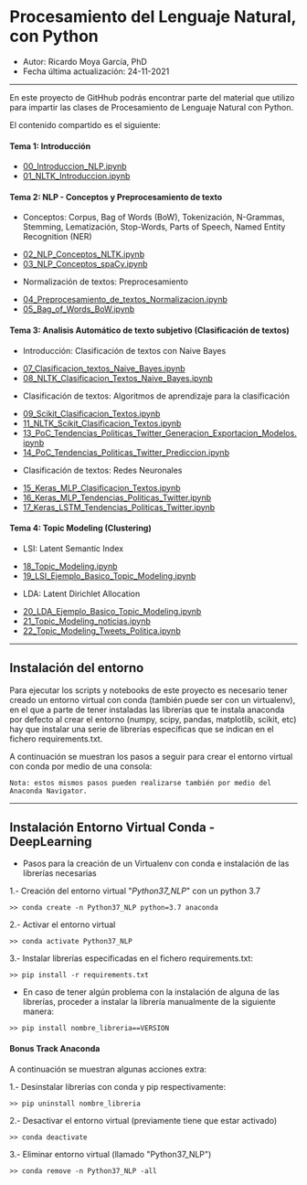 # Procesamiento del Lenguaje Natural, con Python

* Autor: Ricardo Moya García, PhD
* Fecha última actualización: 24-11-2021


<hr>

En este proyecto de GitHhub podrás encontrar parte del material que utilizo para impartir las clases de Procesamiento
 de Lenguaje Natural con Python.


El contenido compartido es el siguiente: 


#### Tema 1: Introducción

- [00_Introduccion_NLP.ipynb](https://github.com/RicardoMoya/NLP_with_Python/blob/master/00_Introduccion_NLP.ipynb)
- [01_NLTK_Introduccion.ipynb](https://github.com/RicardoMoya/NLP_with_Python/blob/master/01_NLTK_Introduccion.ipynb)

#### Tema 2: NLP - Conceptos y Preprocesamiento de texto

* Conceptos: Corpus, Bag of Words (BoW), Tokenización, N-Grammas, Stemming, Lematización, Stop-Words, Parts of 
Speech, Named Entity Recognition (NER)

- [02_NLP_Conceptos_NLTK.ipynb](https://github.com/RicardoMoya/NLP_with_Python/blob/master/02_NLP_Conceptos_NLTK.ipynb)
- [03_NLP_Conceptos_spaCy.ipynb](https://github.com/RicardoMoya/NLP_with_Python/blob/master/03_NLP_Conceptos_spaCy.ipynb)

* Normalización de textos: Preprocesamiento

- [04_Preprocesamiento_de_textos_Normalizacion.ipynb](https://github.com/RicardoMoya/NLP_with_Python/blob/master/04_Preprocesamiento_de_textos_Normalizacion.ipynb)
- [05_Bag_of_Words_BoW.ipynb](https://github.com/RicardoMoya/NLP_with_Python/blob/master/05_Bag_of_Words_BoW.ipynb)

#### Tema 3: Analisis Automático de texto subjetivo (Clasificación de textos)

* Introducción: Clasificación de textos con Naive Bayes

- [07_Clasificacion_textos_Naive_Bayes.ipynb](https://github.com/RicardoMoya/NLP_with_Python/blob/master/07_Clasificacion_textos_Naive_Bayes.ipynb)
- [08_NLTK_Clasificacion_Textos_Naive_Bayes.ipynb](https://github.com/RicardoMoya/NLP_with_Python/blob/master/08_NLTK_Clasificacion_Textos_Naive_Bayes.ipynb)

* Clasificación de textos: Algoritmos de aprendizaje para la clasificación

- [09_Scikit_Clasificacion_Textos.ipynb](https://github.com/RicardoMoya/NLP_with_Python/blob/master/09_Scikit_Clasificacion_Textos.ipynb)
- [11_NLTK_Scikit_Clasificacion_Textos.ipynb](https://github.com/RicardoMoya/NLP_with_Python/blob/master/11_NLTK_Scikit_Clasificacion_Textos.ipynb)
- [13_PoC_Tendencias_Politicas_Twitter_Generacion_Exportacion_Modelos.ipynb](https://github.com/RicardoMoya/NLP_with_Python/blob/master/13_PoC_Tendencias_Politicas_Twitter_Generacion_Exportacion_Modelos.ipynb)
- [14_PoC_Tendencias_Politicas_Twitter_Prediccion.ipynb](https://github.com/RicardoMoya/NLP_with_Python/blob/master/14_PoC_Tendencias_Politicas_Twitter_Prediccion.ipynb)

* Clasificación de textos: Redes Neuronales

- [15_Keras_MLP_Clasificacion_Textos.ipynb](https://github.com/RicardoMoya/NLP_with_Python/blob/master/15_TensorFlow_Keras_MLP_Clasificacion_Textos.ipynb)
- [16_Keras_MLP_Tendencias_Politicas_Twitter.ipynb](https://github.com/RicardoMoya/NLP_with_Python/blob/master/16_TensorFlow_Keras_MLP_Tendencias_Politicas_Twitter.ipynb)
- [17_Keras_LSTM_Tendencias_Politicas_Twitter.ipynb](https://github.com/RicardoMoya/NLP_with_Python/blob/master/17_TensorFlow_Keras_LSTM_Tendencias_Politicas_Twitter.ipynb)

#### Tema 4: Topic Modeling (Clustering)

* LSI: Latent Semantic Index

- [18_Topic_Modeling.ipynb](https://github.com/RicardoMoya/NLP_with_Python/blob/master/18_Topic_Modeling.ipynb)
- [19_LSI_Ejemplo_Basico_Topic_Modeling.ipynb](https://github.com/RicardoMoya/NLP_with_Python/blob/master/19_LSI_Ejemplo_Basico_Topic_Modeling.ipynb)

* LDA: Latent Dirichlet Allocation

- [20_LDA_Ejemplo_Basico_Topic_Modeling.ipynb](https://github.com/RicardoMoya/NLP_with_Python/blob/master/20_LDA_Ejemplo_Basico_Topic_Modeling.ipynb)
- [21_Topic_Modeling_noticias.ipynb](https://github.com/RicardoMoya/NLP_with_Python/blob/master/21_Topic_Modeling_noticias.ipynb)
- [22_Topic_Modeling_Tweets_Politica.ipynb](https://github.com/RicardoMoya/NLP_with_Python/blob/master/22_Topic_Modeling_Tweets_Politica.ipynb)


<hr>


## Instalación del entorno

Para ejecutar los scripts y notebooks de este proyecto es necesario tener creado un entorno virtual con conda 
(también puede ser con un virtualenv), en el que a parte de tener instaladas las librerías que te instala anaconda 
por defecto al crear el entorno (numpy, scipy, pandas, matplotlib, scikit, etc) hay que instalar una serie de 
librerías específicas que se indican en el fichero requirements.txt.

A continuación se muestran los pasos a seguir para crear el entorno virtual con conda por medio de una consola:

`Nota: estos mismos pasos pueden realizarse también por medio del Anaconda Navigator.`

<hr>

## Instalación Entorno Virtual Conda - DeepLearning

* Pasos para la creación de un Virtualenv con conda e instalación de las librerías necesarias

1.- Creación del entorno virtual "*Python37_NLP*" con un python 3.7
```
>> conda create -n Python37_NLP python=3.7 anaconda
```

2.- Activar el entorno virtual

```
>> conda activate Python37_NLP
```

3.- Instalar librerías especificadas en el fichero requirements.txt:

```
>> pip install -r requirements.txt
```

* En caso de tener algún problema con la instalación de alguna de las librerías, proceder a instalar la librería 
  manualmente de la siguiente manera:
  
```
>> pip install nombre_libreria==VERSION
```
  

#### Bonus Track Anaconda

A continuación se muestran algunas acciones extra:

1.- Desinstalar librerías con conda y pip respectivamente:
```
>> pip uninstall nombre_libreria
```
2.- Desactivar el entorno virtual (previamente tiene que estar activado)
```
>> conda deactivate
```
3.- Eliminar entorno virtual (llamado "Python37_NLP")
```
>> conda remove -n Python37_NLP -all
```
